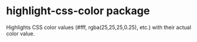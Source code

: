# highlight-css-color package

Highlights CSS color values (#fff, rgba(25,25,25,0.25), etc.) with their actual
color value.

